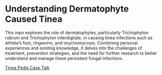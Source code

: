 # Understanding Dermatophyte Caused Tinea
 This repo explores the role of dermatophytes, particularly Trichophyton rubrum and Trichophyton interdigitale, in causing tinea infections such as athlete’s foot, ringworm, and onychomycosis. Combining personal experiences and existing knowledge, it delves into the challenges of treatment, prevention strategies, and the need for further research to better understand and manage these persistent fungal infections.

[Tinea Pedis Case Talk](Tinea%20Pedis%20Case%20Talk.md)